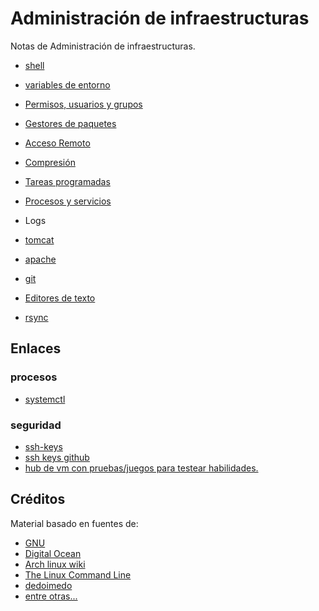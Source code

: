 # Administración de infraestructuras

Notas de Administración de infraestructuras.

- [shell](./secciones/shell.md)
- [variables de entorno](./secciones/variables_de_entorno.md)
- [Permisos, usuarios y grupos](./secciones/permisos_usuarios_y_agrupos.md)
- [Gestores de paquetes](./secciones/gestores_de_paquetes.md)
- [Acceso Remoto](./secciones/acceso_remoto.md)
- [Compresión](./secciones/compresion.md)
- [Tareas programadas](./secciones/tareas_programadas.md)
- [Procesos y servicios](./secciones/procesos_y_servicios.md)
- Logs
- [tomcat](./secciones/tomcat.md)
- [apache](./secciones/apache.md)

- [git](./secciones/git.md)
- [Editores de texto](./secciones/editores_de_texto.md)
- [rsync](./secciones/rsync.md)

## Enlaces

### procesos

- [systemctl](https://www.digitalocean.com/community/tutorials/how-to-use-systemctl-to-manage-systemd-services-and-units)

### seguridad

- [ssh-keys](https://www.digitalocean.com/community/tutorials/how-to-set-up-ssh-keys--2)
- [ssh keys github](https://help.github.com/en/articles/adding-a-new-ssh-key-to-your-github-account)
- [hub de vm con pruebas/juegos para testear habilidades.](https://www.vulnhub.com/)

## Créditos

Material basado en fuentes de:

- [GNU](https://www.gnu.org/)
- [Digital Ocean](https://www.digitalocean.com)
- [Arch linux wiki](https://wiki.archlinux.org)
- [The Linux Command Line](http://linuxcommand.org/tlcl.php)
- [dedoimedo](https://www.dedoimedo.com/computers/remote-windows-linux.html)
- [entre otras...](https://www.dedoimedo.com/computers/remote-windows-linux.html)

